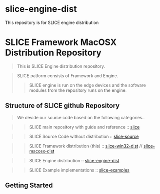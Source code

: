 # slice-engine-dist
This repository is for SLICE engine distribution

# SLICE Framework MacOSX Distribution Repository #
> This is SLICE Engine distribution repository.

> SLICE patform consists of Framework and Engine.
>> SLICE engine is run on the edge devices and the software modules from the repository runs on the engine. 

## Structure of SLICE github Repository ##
> We devide our source code based on the following categories..

>> SLICE main repository with guide and reference :: [slice](https://github.com/slice-project/slice)

>> SLICE Source Code without distribution :: [slice-source](https://github.com/slice-project/slice-source)

>> SLICE Framework distribution (this) :: [slice-win32-dist](https://github.com/slice-project/slice-win32-dist) // [slice-macosx-dist](https://github.com/slice-project/slice-macosx-dist) 

>> SLICE Engine distribution :: [slice-engine-dist](https://github.com/slice-project/slice-engine-dist.git)

>> SLICE Example implementations :: [slice-examples](https://github.com/slice-project/slice-examples)

## Getting Started ##
